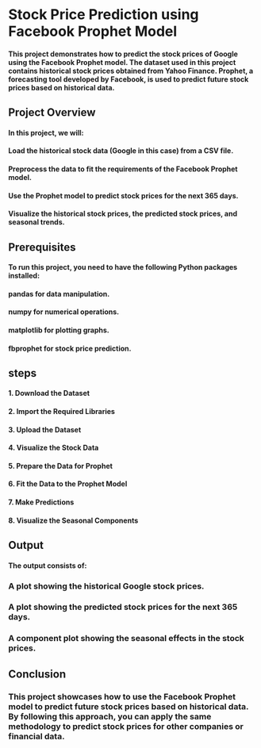 # Stock Price Prediction using Facebook Prophet Model
#### This project demonstrates how to predict the stock prices of Google using the Facebook Prophet model. The dataset used in this project contains historical stock prices obtained from Yahoo Finance. Prophet, a forecasting tool developed by Facebook, is used to predict future stock prices based on historical data.

## Project Overview
#### In this project, we will:

#### Load the historical stock data (Google in this case) from a CSV file.
#### Preprocess the data to fit the requirements of the Facebook Prophet model.
#### Use the Prophet model to predict stock prices for the next 365 days.
#### Visualize the historical stock prices, the predicted stock prices, and seasonal trends.
## Prerequisites
#### To run this project, you need to have the following Python packages installed:

#### pandas for data manipulation.
#### numpy for numerical operations.
#### matplotlib for plotting graphs.
#### fbprophet for stock price prediction.

## steps
#### 1. Download the Dataset
#### 2. Import the Required Libraries
#### 3. Upload the Dataset
#### 4. Visualize the Stock Data
#### 5. Prepare the Data for Prophet
#### 6. Fit the Data to the Prophet Model
#### 7. Make Predictions
#### 8. Visualize the Seasonal Components

## Output
#### The output consists of:

### A plot showing the historical Google stock prices.
### A plot showing the predicted stock prices for the next 365 days.
### A component plot showing the seasonal effects in the stock prices.

## Conclusion
### This project showcases how to use the Facebook Prophet model to predict future stock prices based on historical data. By following this approach, you can apply the same methodology to predict stock prices for other companies or financial data.
